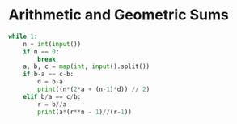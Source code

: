 # Arithmetic and Geometric Sums

```python
while 1:
    n = int(input())
    if n == 0:
        break
    a, b, c = map(int, input().split())
    if b-a == c-b:
        d = b-a
        print((n*(2*a + (n-1)*d)) // 2)
    elif b/a == c/b:
        r = b//a
        print(a*(r**n - 1)//(r-1))
```
